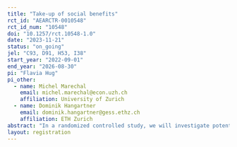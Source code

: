 ```yaml
---
title: "Take-up of social benefits"
rct_id: "AEARCTR-0010548"
rct_id_num: "10548"
doi: "10.1257/rct.10548-1.0"
date: "2023-11-21"
status: "on_going"
jel: "C93, D91, H53, I38"
start_year: "2022-09-01"
end_year: "2026-08-30"
pi: "Flavia Hug"
pi_other:
  - name: Michel Marechal
    email: michel.marechal@econ.uzh.ch
    affiliation: University of Zurich
  - name: Dominik Hangartner
    email: dominik.hangartner@gess.ethz.ch
    affiliation: ETH Zurich
abstract: "In a randomized controlled study, we will investigate potential barriers in the application process for health insurance subsidies. For this purpose, all eligible individuals are randomly divided into seven groups. In each treatment group, a barrier in the application process will be addressed and reduced. In the control group, the same procedure as before is implemented. The aim of this study is to understand which measures are most effective in reducing the barrier to take-up of health insurance subsidies and the downstream consequences of these measures. "
layout: registration
---
```


